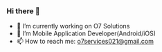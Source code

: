 ### Hi there 👋

- 🔭 I’m currently working on O7 Solutions
- 🌱 I’m Mobile Application Developer(Android/iOS)
- 📫 How to reach me: o7services021@gmail.com


<!--
**pranavo7services/pranavo7services** is a ✨ _special_ ✨ repository because its `README.md` (this file) appears on your GitHub profile.

Here are some ideas to get you started:

- 👯 I’m looking to collaborate on ...
- 🤔 I’m looking for help with ...
- 💬 Ask me about ...
- 📫 How to reach me: ...
- 😄 Pronouns: ...
- ⚡ Fun fact: ...
-->
